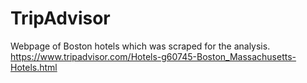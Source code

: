 # TripAdvisor

Webpage of Boston hotels which was scraped for the analysis.
https://www.tripadvisor.com/Hotels-g60745-Boston_Massachusetts-Hotels.html
